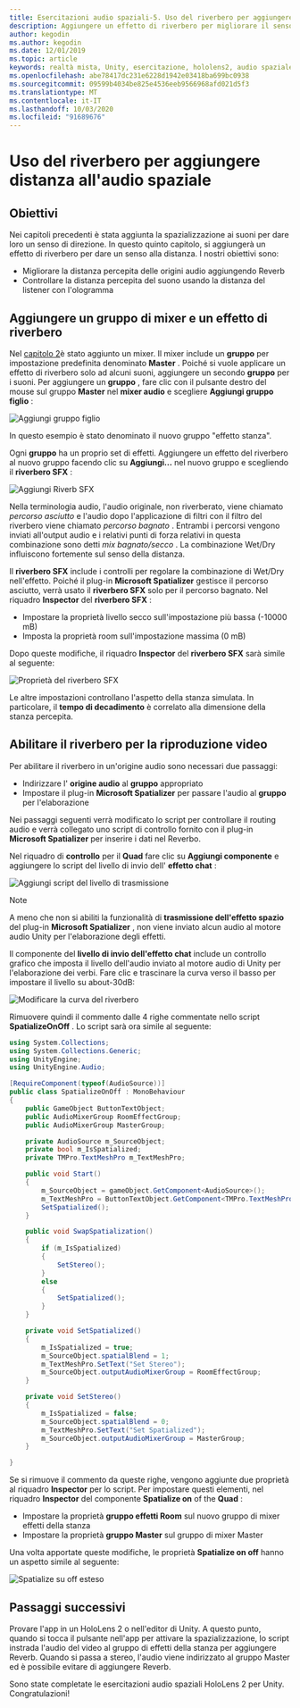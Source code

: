 ```yaml
---
title: Esercitazioni audio spaziali-5. Uso del riverbero per aggiungere distanza all'audio spaziale
description: Aggiungere un effetto di riverbero per migliorare il senso della variazione della distanza nell'audio spaziale.
author: kegodin
ms.author: kegodin
ms.date: 12/01/2019
ms.topic: article
keywords: realtà mista, Unity, esercitazione, hololens2, audio spaziale
ms.openlocfilehash: abe78417dc231e6228d1942e03418ba699bc0938
ms.sourcegitcommit: 09599b4034be825e4536eeb9566968afd021d5f3
ms.translationtype: MT
ms.contentlocale: it-IT
ms.lasthandoff: 10/03/2020
ms.locfileid: "91689676"
---
```

# <a name="using-reverb-to-add-distance-to-spatial-audio"></a>Uso del riverbero per aggiungere distanza all'audio spaziale

## <a name="objectives"></a>Obiettivi
Nei capitoli precedenti è stata aggiunta la spazializzazione ai suoni per dare loro un senso di direzione. In questo quinto capitolo, si aggiungerà un effetto di riverbero per dare un senso alla distanza. I nostri obiettivi sono:
* Migliorare la distanza percepita delle origini audio aggiungendo Reverb
* Controllare la distanza percepita del suono usando la distanza del listener con l'ologramma

## <a name="add-a-mixer-group-and-a-reverb-effect"></a>Aggiungere un gruppo di mixer e un effetto di riverbero
Nel [capitolo 2](unity-spatial-audio-ch2.md)è stato aggiunto un mixer. Il mixer include un **gruppo** per impostazione predefinita denominato **Master** . Poiché si vuole applicare un effetto di riverbero solo ad alcuni suoni, aggiungere un secondo **gruppo** per i suoni. Per aggiungere un **gruppo** , fare clic con il pulsante destro del mouse sul gruppo **Master** nel **mixer audio** e scegliere **Aggiungi gruppo figlio** :

![Aggiungi gruppo figlio](images/spatial-audio/add-child-group.png)

In questo esempio è stato denominato il nuovo gruppo "effetto stanza".

Ogni **gruppo** ha un proprio set di effetti. Aggiungere un effetto del riverbero al nuovo gruppo facendo clic su **Aggiungi...** nel nuovo gruppo e scegliendo il **riverbero SFX** :

![Aggiungi Riverb SFX](images/spatial-audio/add-sfx-reverb.png)

Nella terminologia audio, l'audio originale, non riverberato, viene chiamato _percorso asciutto_ e l'audio dopo l'applicazione di filtri con il filtro del riverbero viene chiamato _percorso bagnato_ . Entrambi i percorsi vengono inviati all'output audio e i relativi punti di forza relativi in questa combinazione sono detti _mix bagnato/secco_ . La combinazione Wet/Dry influiscono fortemente sul senso della distanza.

Il **riverbero SFX** include i controlli per regolare la combinazione di Wet/Dry nell'effetto. Poiché il plug-in **Microsoft Spatializer** gestisce il percorso asciutto, verrà usato il **riverbero SFX** solo per il percorso bagnato. Nel riquadro **Inspector** del **riverbero SFX** :
* Impostare la proprietà livello secco sull'impostazione più bassa (-10000 mB)
* Imposta la proprietà room sull'impostazione massima (0 mB)

Dopo queste modifiche, il riquadro **Inspector** del **riverbero SFX** sarà simile al seguente:

![Proprietà del riverbero SFX](images/spatial-audio/sfx-reverb-properties.png)

Le altre impostazioni controllano l'aspetto della stanza simulata. In particolare, il **tempo di decadimento** è correlato alla dimensione della stanza percepita. 

## <a name="enable-reverb-on-the-video-playback"></a>Abilitare il riverbero per la riproduzione video
Per abilitare il riverbero in un'origine audio sono necessari due passaggi:
* Indirizzare l' **origine audio** al **gruppo** appropriato
* Impostare il plug-in **Microsoft Spatializer** per passare l'audio al **gruppo** per l'elaborazione

Nei passaggi seguenti verrà modificato lo script per controllare il routing audio e verrà collegato uno script di controllo fornito con il plug-in **Microsoft Spatializer** per inserire i dati nel Reverbo.

Nel riquadro di **controllo** per il **Quad** fare clic su **Aggiungi componente** e aggiungere lo script del livello di invio dell' **effetto chat** :

![Aggiungi script del livello di trasmissione](images/spatial-audio/add-send-level-script.png)

> [!NOTE]
> A meno che non si abiliti la funzionalità di **trasmissione dell'effetto spazio** del plug-in **Microsoft Spatializer** , non viene inviato alcun audio al motore audio Unity per l'elaborazione degli effetti.

Il componente del **livello di invio dell'effetto chat** include un controllo grafico che imposta il livello dell'audio inviato al motore audio di Unity per l'elaborazione dei verbi. Fare clic e trascinare la curva verso il basso per impostare il livello su about-30dB:

![Modificare la curva del riverbero](images/spatial-audio/adjust-reverb-curve.png)

Rimuovere quindi il commento dalle 4 righe commentate nello script **SpatializeOnOff** . Lo script sarà ora simile al seguente:
```c#
using System.Collections;
using System.Collections.Generic;
using UnityEngine;
using UnityEngine.Audio;

[RequireComponent(typeof(AudioSource))]
public class SpatializeOnOff : MonoBehaviour
{
    public GameObject ButtonTextObject;
    public AudioMixerGroup RoomEffectGroup;
    public AudioMixerGroup MasterGroup;

    private AudioSource m_SourceObject;
    private bool m_IsSpatialized;
    private TMPro.TextMeshPro m_TextMeshPro;

    public void Start()
    {
        m_SourceObject = gameObject.GetComponent<AudioSource>();
        m_TextMeshPro = ButtonTextObject.GetComponent<TMPro.TextMeshPro>();
        SetSpatialized();
    }

    public void SwapSpatialization()
    {
        if (m_IsSpatialized)
        {
            SetStereo();
        }
        else
        {
            SetSpatialized();
        }
    }

    private void SetSpatialized()
    {
        m_IsSpatialized = true;
        m_SourceObject.spatialBlend = 1;
        m_TextMeshPro.SetText("Set Stereo");
        m_SourceObject.outputAudioMixerGroup = RoomEffectGroup;
    }

    private void SetStereo()
    {
        m_IsSpatialized = false;
        m_SourceObject.spatialBlend = 0;
        m_TextMeshPro.SetText("Set Spatialized");
        m_SourceObject.outputAudioMixerGroup = MasterGroup;
    }

}
```

Se si rimuove il commento da queste righe, vengono aggiunte due proprietà al riquadro **Inspector** per lo script. Per impostare questi elementi, nel riquadro **Inspector** del componente **Spatialize on** of the **Quad** :
* Impostare la proprietà **gruppo effetti Room** sul nuovo gruppo di mixer effetti della stanza
* Impostare la proprietà **gruppo Master** sul gruppo di mixer Master

Una volta apportate queste modifiche, le proprietà **Spatialize on off** hanno un aspetto simile al seguente:

![Spatialize su off esteso](images/spatial-audio/spatialize-on-off-extended.png)

## <a name="next-steps"></a>Passaggi successivi

Provare l'app in un HoloLens 2 o nell'editor di Unity. A questo punto, quando si tocca il pulsante nell'app per attivare la spazializzazione, lo script instrada l'audio del video al gruppo di effetti della stanza per aggiungere Reverb. Quando si passa a stereo, l'audio viene indirizzato al gruppo Master ed è possibile evitare di aggiungere Reverb.

Sono state completate le esercitazioni audio spaziali HoloLens 2 per Unity. Congratulazioni!



